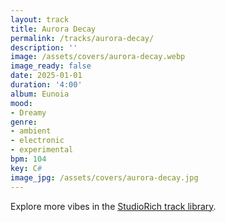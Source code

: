 ```yaml
---
layout: track
title: Aurora Decay
permalink: /tracks/aurora-decay/
description: ''
image: /assets/covers/aurora-decay.webp
image_ready: false
date: 2025-01-01
duration: '4:00'
album: Eunoia
mood:
- Dreamy
genre:
- ambient
- electronic
- experimental
bpm: 104
key: C#
image_jpg: /assets/covers/aurora-decay.jpg
---
```


Explore more vibes in the [StudioRich track library](/tracks/).
